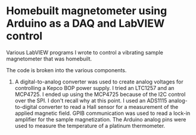 # Homebuilt magnetometer using Arduino as a DAQ and LabVIEW control
Various LabVIEW programs I wrote to control a vibrating sample magnetometer that was homebuilt.

The code is broken into the various components.
1. A digital-to-analog converter was used to create analog voltages for controlling a Kepco BOP power supply. I tried an LTC1257 and an MCP4725. I ended up using the MCP4725 because of the I2C control over the SPI. I don't recall why at this point. I used an ADS1115 analog-to-digital converter to read a Hall sensor for a measurement of the applied magnetic field. GPIB communication was used to read a lock-in amplifier for the sample magnetization. The Arduino analog pins were used to measure the temperature of a platinum thermometer.
